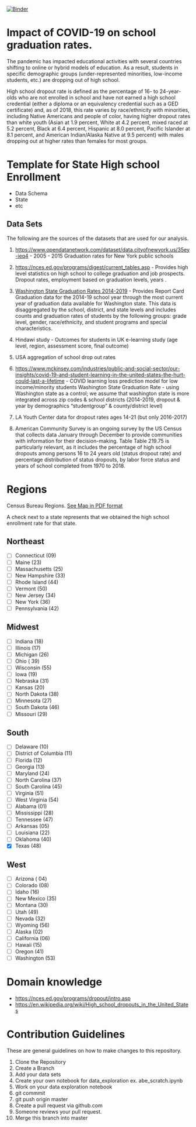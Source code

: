 [![Binder](http://mybinder.org/badge_logo.svg)](https://mybinder.org/v2/gh/apaniagua6/binder-environment/master?urlpath=git-pull%3Frepo%3Dhttps%253A%252F%252Fgithub.com%252Fapaniagua6%252FCovid-impact-graduation%26urlpath%3Dtree%252FCovid-impact-graduation%252F%26branch%3Dmain)


# Impact of COVID-19 on school graduation rates.


The pandemic has impacted educational activities with several countries shifting to online or hybrid models of education. As a result, students in specific demographic groups (under-represented minorities, low-income students, etc.) are dropping out of high school. 

High school dropout rate is defined as the percentage of 16- to 24-year-olds who are not enrolled in school and have not earned a high school credential (either a diploma or an equivalency credential such as a GED certificate) and, as of 2018, this rate varies by race/ethnicity with minorities, including Native Americans and people of color, having higher dropout rates than white youth (Asian at 1.9 percent, White at 4.2 percent, mixed raced at 5.2 percent, Black at 6.4 percent, Hispanic at 8.0 percent, Pacific Islander at 8.1 percent, and American Indian/Alaska Native at 9.5 percent) with males dropping out at higher rates than females for most groups.



# Template for State High school Enrollment 

- Data Schema
- State
- etc

## Data Sets

The following are the sources of the datasets that are used for our analysis. 


1. https://www.opendatanetwork.com/dataset/data.cityofnewyork.us/35ey-ieq4 - 2005 - 2015 Graduation rates for New York public schools 

2. https://nces.ed.gov/programs/digest/current_tables.asp  - Provides high level statistics on high school to college graduation and job prospects. Dropout rates, employment based on graduation levels, years .

3.  [Washington State Graduation Rates 2014-2019](https://data.wa.gov/browse?q=Report%20Card%20Graduation&sortBy=relevance) - Provides Report Card Graduation data for the 2014-19 school year through the most current year of graduation data available for Washington state. This data is disaggregated by the school, district, and state levels and includes counts and graduation rates of students by the following groups: grade level, gender, race/ethnicity, and student programs and special characteristics. 

4. Hindawi study - Outcomes  for students in UK e-learning study (age level, region, assessment score, final outcome)

5. USA aggregation of school drop out rates

6. https://www.mckinsey.com/industries/public-and-social-sector/our-insights/covid-19-and-student-learning-in-the-united-states-the-hurt-could-last-a-lifetime - COVID learning loss prediction model for low income/minority students
Washington State Graduation Rate - using Washington state as a control; we assume that washington state is more integrated across zip codes & school districts (2014-2019, dropout & year by demographics “studentgroup” & county/district level)

7. LA Youth Center data for dropout rates ages 14-21 (but only 2016-2017)

8. American Community Survey is an ongoing survey by the US Census that collects data January through December to provide communities with information for their decision-making. Table Table 219.75 is particularly relevant, as it includes the percentage of high school dropouts among persons 16 to 24 years old (status dropout rate) and percentage distribution of status dropouts, by labor force status and years of school completed from 1970 to 2018.


# Regions 
Census Bureau Regions. [See Map in PDF format](./readmefiles/census_regions.pdf) 

A check next to a state represents that we obtained the high school enrollment rate for that state. 


## Northeast
- [ ] Connecticut	(09)
- [ ] Maine 	(23)
- [ ] Massachusetts (25)
- [ ] New Hampshire 	(33)
- [ ] Rhode Island 	(44)
- [ ] Vermont 	(50)
- [ ] New Jersey	(34)
- [ ] New York	(36)
- [ ] Pennsylvania	(42)
## Midwest
- [ ] Indiana (18)
- [ ] Illinois (17)
- [ ] Michigan	(26)
- [ ] Ohio (	39)
- [ ] Wisconsin	(55)
- [ ] Iowa	 (19) 	 
- [ ] Nebraska	(31)
- [ ] Kansas 	(20) 
- [ ] North Dakota	(38)
- [ ] Minnesota	(27) 
- [ ] South Dakota	(46)
- [ ] Missouri	(29)

## South
- [ ] Delaware	(10)
- [ ] District of Columbia	(11)
- [ ] Florida 	(12)
- [ ] Georgia	(13)
- [ ] Maryland 	(24)
- [ ] North Carolina (37)
- [ ] South Carolina (45)
- [ ] Virginia (51)
- [ ] West Virginia	 (54)
- [ ] Alabama	(01)
- [ ] Mississippi	(28)
- [ ] Tennessee	(47)
- [ ] Arkansas	(05)
- [ ] Louisiana	(22)
- [ ] Oklahoma	(40)
- [x] Texas	 (48)

## West
- [ ] Arizona	 ( 04)
- [ ] Colorado	(08)
- [ ] Idaho	 (16)
- [ ] New Mexico	(35)
- [ ] Montana	(30)
- [ ] Utah	 (49)
- [ ] Nevada (32)
- [ ] Wyoming (56)
- [ ] Alaska 	(02)
- [ ] California	(06)
- [ ] Hawaii	 (15)
- [ ] Oregon	 (41)
- [ ] Washington	(53)

# Domain knowledge

- https://nces.ed.gov/programs/dropout/intro.asp
- https://en.wikipedia.org/wiki/High_school_dropouts_in_the_United_States

# Contribution Guidelines 
These are general guidelines on how to make changes to this repository. 

1. Clone the Repository 
2. Create a Branch
3. Add your data sets
4. Create your own notebook for data_exploration ex. abe_scratch.ipynb
5. Work on your data exploration notebook
6. git commmit
7. git push origin master
8. Create a pull request via github.com
9. Someone reviews your pull request. 
10. Merge this branch into master
